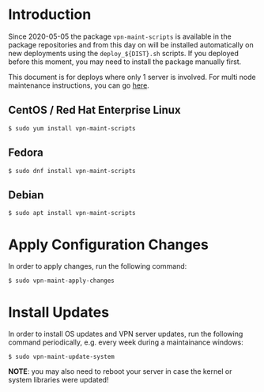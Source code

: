 # Introduction

Since 2020-05-05 the package `vpn-maint-scripts` is available in the package
repositories and from this day on will be installed automatically on new 
deployments using the `deploy_${DIST}.sh` scripts. If you deployed before this 
moment, you may need to install the package manually first.

This document is for deploys where only 1 server is involved. For multi node 
maintenance instructions, you can go [here](MULTI_NODE.md#maintenance).

## CentOS / Red Hat Enterprise Linux

    $ sudo yum install vpn-maint-scripts

## Fedora

    $ sudo dnf install vpn-maint-scripts

## Debian

    $ sudo apt install vpn-maint-scripts

# Apply Configuration Changes

In order to apply changes, run the following command:

    $ sudo vpn-maint-apply-changes

# Install Updates

In order to install OS updates and VPN server updates, run the following 
command periodically, e.g. every week during a maintainance windows:

    $ sudo vpn-maint-update-system

**NOTE**: you may also need to reboot your server in case the kernel or system
libraries were updated!
